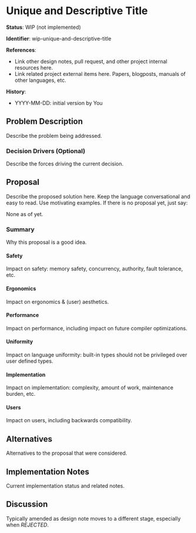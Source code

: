 # Unique and Descriptive Title 

**Status**: WIP (not implemented)

**Identifier**: wip-unique-and-descriptive-title

**References**:
- Link other design notes, pull request, and other project internal resources here.
- Link related project external items here. Papers, blogposts, manuals of
  other languages, etc.

**History**:
- YYYY-MM-DD: initial version by You

## Problem Description

Describe the problem being addressed.

### Decision Drivers (Optional)

Describe the forces driving the current decision.

## Proposal

Describe the proposed solution here. Keep the language conversational and easy
to read. Use motivating examples. If there is no proposal yet, just say:

None as of yet.

### Summary

Why this proposal is a good idea.

#### Safety

Impact on safety: memory safety, concurrency, authority, fault tolerance, etc.

#### Ergonomics

Impact on ergonomics & (user) aesthetics.

#### Performance

Impact on performance, including impact on future compiler optimizations.

#### Uniformity

Impact on language uniformity: built-in types should not be privileged over
user defined types.

#### Implementation

Impact on implementation: complexity, amount of work, maintenance burden, etc.

#### Users

Impact on users, including backwards compatibility.

## Alternatives

Alternatives to the proposal that were considered.

## Implementation Notes

Current implementation status and related notes.

## Discussion

Typically amended as design note moves to a different stage, especially
when _REJECTED_.
